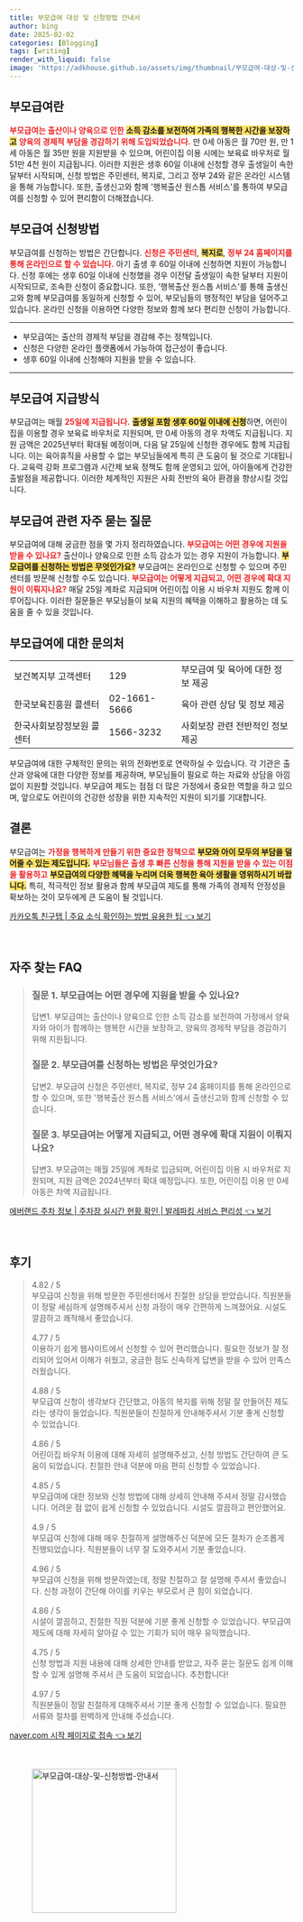 ```yaml
---
title: 부모급여 대상 및 신청방법 안내서
author: bing
date: 2025-02-02
categories: [Blogging]
tags: [writing]
render_with_liquid: false
image: 'https://adkhouse.github.io/assets/img/thumbnail/부모급여-대상-및-신청방법-안내서.webp'
---
```



<h2 id="부모급여란">부모급여란</h2>

<p><b><span style="color: #ee2323;">부모급여는 출산이나 양육으로 인한</span></b> <b><span style="background-color: #ffe066;">소득 감소를 보전하여 가족의 행복한 시간을 보장하고</span></b> <b><span style="color: #ee2323;">양육의 경제적 부담을 경감하기 위해 도입되었습니다.</span></b> 만 0세 아동은 월 70만 원, 만 1세 아동은 월 35만 원을 지원받을 수 있으며, 어린이집 이용 시에는 보육료 바우처로 월 51만 4천 원이 지급됩니다. 이러한 지원은 생후 60일 이내에 신청할 경우 출생일이 속한 달부터 시작되며, 신청 방법은 주민센터, 복지로, 그리고 정부 24와 같은 온라인 시스템을 통해 가능합니다. 또한, 출생신고와 함께 '행복출산 원스톱 서비스'를 통하여 부모급여를 신청할 수 있어 편리함이 더해졌습니다.</p>

<h2 id="부모급여 신청방법">부모급여 신청방법</h2>

<p>부모급여를 신청하는 방법은 간단합니다. <b><span style="color: #ee2323;">신청은 주민센터</span></b>, <b><span style="background-color: #ffe066;">복지로</span></b>, <b><span style="color: #ee2323;">정부 24 홈페이지를 통해 온라인으로 할 수 있습니다.</span></b> 아기 출생 후 60일 이내에 신청하면 지원이 가능합니다. 신청 후에는 생후 60일 이내에 신청했을 경우 이전달 출생일이 속한 달부터 지원이 시작되므로, 조속한 신청이 중요합니다. 또한, '행복출산 원스톱 서비스'를 통해 출생신고와 함께 부모급여를 동일하게 신청할 수 있어, 부모님들의 행정적인 부담을 덜어주고 있습니다. 온라인 신청을 이용하면 다양한 정보와 함께 보다 편리한 신청이 가능합니다. </p>

<hr />

<ul>
    <li>부모급여는 출산의 경제적 부담을 경감해 주는 정책입니다.</li>
    <li>신청은 다양한 온라인 플랫폼에서 가능하여 접근성이 좋습니다.</li>
    <li>생후 60일 이내에 신청해야 지원을 받을 수 있습니다.</li>
</ul>

<hr />

<h2 id="부모급여 지급방식">부모급여 지급방식</h2>

<p>부모급여는 매월 <b><span style="color: #ee2323;">25일에 지급됩니다.</span></b> <b><span style="background-color: #ffe066;">출생일 포함 생후 60일 이내에 신청</span></b>하면, 어린이집을 이용할 경우 보육료 바우처로 지원되며, 만 0세 아동의 경우 차액도 지급됩니다. 지원 금액은 2025년부터 확대될 예정이며, 다음 달 25일에 신청한 경우에도 함께 지급됩니다. 이는 육아휴직을 사용할 수 없는 부모님들에게 특히 큰 도움이 될 것으로 기대됩니다. 교육력 강화 프로그램과 시간제 보육 정책도 함께 운영되고 있어, 아이들에게 건강한 출발점을 제공합니다. 이러한 체계적인 지원은 사회 전반의 육아 환경을 향상시킬 것입니다.</p>

<h2 id="부모급여 관련 자주 묻는 질문">부모급여 관련 자주 묻는 질문</h2>

<p>부모급여에 대해 궁금한 점을 몇 가지 정리하였습니다. <b><span style="color: #ee2323;">부모급여는 어떤 경우에 지원을 받을 수 있나요?</span></b> 출산이나 양육으로 인한 소득 감소가 있는 경우 지원이 가능합니다. <b><span style="background-color: #ffe066;">부모급여를 신청하는 방법은 무엇인가요?</span></b> 부모급여는 온라인으로 신청할 수 있으며 주민센터를 방문해 신청할 수도 있습니다. <b><span style="color: #ee2323;">부모급여는 어떻게 지급되고, 어떤 경우에 확대 지원이 이뤄지나요?</span></b> 매달 25일 계좌로 지급되며 어린이집 이용 시 바우처 지원도 함께 이루어집니다. 이러한 질문들은 부모님들이 보육 지원의 혜택을 이해하고 활용하는 데 도움을 줄 수 있을 것입니다.</p>

<h2 id="부모급여에 대한 문의처">부모급여에 대한 문의처</h2>

<table>
    <tr>
        <td>보건복지부 고객센터</td>
        <td>129</td>
        <td>부모급여 및 육아에 대한 정보 제공</td>
    </tr>
    <tr>
        <td>한국보육진흥원 콜센터</td>
        <td>02-1661-5666</td>
        <td>육아 관련 상담 및 정보 제공</td>
    </tr>
    <tr>
        <td>한국사회보장정보원 콜센터</td>
        <td>1566-3232</td>
        <td>사회보장 관련 전반적인 정보 제공</td>
    </tr>
</table>

<p>부모급여에 대한 구체적인 문의는 위의 전화번호로 연락하실 수 있습니다. 각 기관은 출산과 양육에 대한 다양한 정보를 제공하며, 부모님들이 필요로 하는 자료와 상담을 아낌없이 지원할 것입니다. 부모급여 제도는 점점 더 많은 가정에서 중요한 역할을 하고 있으며, 앞으로도 어린이의 건강한 성장을 위한 지속적인 지원이 되기를 기대합니다.</p>

<h2 id="결론">결론</h2>

<p>부모급여는 <b><span style="color: #ee2323;">가정을 행복하게 만들기 위한 중요한 정책으로</span></b> <b><span style="background-color: #ffe066;">부모와 아이 모두의 부담을 덜어줄 수 있는 제도입니다.</span></b> <b><span style="color: #ee2323;">부모님들은 출생 후 빠른 신청을 통해 지원을 받을 수 있는 이점을 활용하고</span></b> <b><span style="background-color: #ffe066;">부모급여의 다양한 혜택을 누리며 더욱 행복한 육아 생활을 영위하시기 바랍니다.</span></b> 특히, 적극적인 정보 활용과 함께 부모급여 제도를 통해 가족의 경제적 안정성을 확보하는 것이 모두에게 큰 도움이 될 것입니다.</p>


<p><a class="click-button" title="카카오톡 친구탭 | 주요 소식 확인하는 방법 유용한 팁" href="https://adkhouse.github.io/posts/%EC%B9%B4%EC%B9%B4%EC%98%A4%ED%86%A1-%EC%B9%9C%EA%B5%AC%ED%83%AD-%EC%A3%BC%EC%9A%94-%EC%86%8C%EC%8B%9D-%ED%99%95%EC%9D%B8%ED%95%98%EB%8A%94-%EB%B0%A9%EB%B2%95-%EC%9C%A0%EC%9A%A9%ED%95%9C-%ED%8C%81/" rel="dofollow">카카오톡 친구탭 | 주요 소식 확인하는 방법 유용한 팁 👈 보기</a></p><br>
<h2 id='자주_찾는_FAQ'>자주 찾는 FAQ</h2>
<div itemscope="" itemtype="https://schema.org/FAQPage"> 
<blockquote> 
<div itemscope="" itemprop="mainEntity" itemtype="https://schema.org/Question"> 
<h3 itemprop="name">질문 1. 부모급여는 어떤 경우에 지원을 받을 수 있나요?</h3> 
<div itemscope="" itemprop="acceptedAnswer" itemtype="https://schema.org/Answer"> 
<span itemprop="text"> 
<p>답변1. 부모급여는 출산이나 양육으로 인한 소득 감소를 보전하여 가정에서 양육자와 아이가 함께하는 행복한 시간을 보장하고, 양육의 경제적 부담을 경감하기 위해 지원됩니다.</p> 
</span> 
</div> 
</div> 

<div itemscope="" itemprop="mainEntity" itemtype="https://schema.org/Question"> 
<h3 itemprop="name">질문 2. 부모급여를 신청하는 방법은 무엇인가요?</h3> 
<div itemscope="" itemprop="acceptedAnswer" itemtype="https://schema.org/Answer"> 
<span itemprop="text"> 
<p>답변2. 부모급여 신청은 주민센터, 복지로, 정부 24 홈페이지를 통해 온라인으로 할 수 있으며, 또한 '행복출산 원스톱 서비스'에서 출생신고와 함께 신청할 수 있습니다.</p> 
</span> 
</div> 
</div> 

<div itemscope="" itemprop="mainEntity" itemtype="https://schema.org/Question"> 
<h3 itemprop="name">질문 3. 부모급여는 어떻게 지급되고, 어떤 경우에 확대 지원이 이뤄지나요?</h3> 
<div itemscope="" itemprop="acceptedAnswer" itemtype="https://schema.org/Answer"> 
<span itemprop="text"> 
<p>답변3. 부모급여는 매월 25일에 계좌로 입금되며, 어린이집 이용 시 바우처로 지원되며, 지원 금액은 2024년부터 확대 예정입니다. 또한, 어린이집 이용 만 0세 아동은 차액 지급됩니다.</p> 
</span> 
</div> 
</div> 
</blockquote> 
</div>
<p><a class="click-button" title="에버랜드 주차 정보 | 주차장 실시간 현황 확인 | 발레파킹 서비스 편리성" href="https://adkhouse.github.io/posts/%EC%97%90%EB%B2%84%EB%9E%9C%EB%93%9C-%EC%A3%BC%EC%B0%A8-%EC%A0%95%EB%B3%B4-%EC%A3%BC%EC%B0%A8%EC%9E%A5-%EC%8B%A4%EC%8B%9C%EA%B0%84-%ED%98%84%ED%99%A9-%ED%99%95%EC%9D%B8-%EB%B0%9C%EB%A0%88%ED%8C%8C%ED%82%B9-%EC%84%9C%EB%B9%84%EC%8A%A4-%ED%8E%B8%EB%A6%AC%EC%84%B1/" rel="dofollow">에버랜드 주차 정보 | 주차장 실시간 현황 확인 | 발레파킹 서비스 편리성 👈 보기</a></p><br>
<h2 id='후기'>후기</h2>
<div itemscope itemtype="https://schema.org/Product">
  <blockquote>
  <div itemprop="review" itemscope itemtype="https://schema.org/Review">
      <div itemprop="reviewRating" itemscope itemtype="https://schema.org/Rating"> <span itemprop="ratingValue">4.82</span> / <span itemprop="bestRating">5</span> </div>
      <span itemprop="reviewBody">부모급여 신청을 위해 방문한 주민센터에서 친절한 상담을 받았습니다. 직원분들이 정말 세심하게 설명해주셔서 신청 과정이 매우 간편하게 느껴졌어요. 시설도 깔끔하고 쾌적해서 좋았습니다.</span>
  </div>
  <br>
  <div itemprop="review" itemscope itemtype="https://schema.org/Review">
      <div itemprop="reviewRating" itemscope itemtype="https://schema.org/Rating"> <span itemprop="ratingValue">4.77</span> / <span itemprop="bestRating">5</span> </div>
      <span itemprop="reviewBody">이용하기 쉽게 웹사이트에서 신청할 수 있어 편리했습니다. 필요한 정보가 잘 정리되어 있어서 이해가 쉬웠고, 궁금한 점도 신속하게 답변을 받을 수 있어 만족스러웠습니다.</span>
  </div>
  <br>
  <div itemprop="review" itemscope itemtype="https://schema.org/Review">
      <div itemprop="reviewRating" itemscope itemtype="https://schema.org/Rating"> <span itemprop="ratingValue">4.88</span> / <span itemprop="bestRating">5</span> </div>
      <span itemprop="reviewBody">부모급여 신청이 생각보다 간단했고, 아동의 복지를 위해 정말 잘 만들어진 제도라는 생각이 들었습니다. 직원분들이 친절하게 안내해주셔서 기분 좋게 신청할 수 있었습니다.</span>
  </div>
  <br>
  <div itemprop="review" itemscope itemtype="https://schema.org/Review">
      <div itemprop="reviewRating" itemscope itemtype="https://schema.org/Rating"> <span itemprop="ratingValue">4.86</span> / <span itemprop="bestRating">5</span> </div>
      <span itemprop="reviewBody">어린이집 바우처 이용에 대해 자세히 설명해주셨고, 신청 방법도 간단하여 큰 도움이 되었습니다. 친절한 안내 덕분에 마음 편히 신청할 수 있었습니다.</span>
  </div>
  <br>
  <div itemprop="review" itemscope itemtype="https://schema.org/Review">
      <div itemprop="reviewRating" itemscope itemtype="https://schema.org/Rating"> <span itemprop="ratingValue">4.85</span> / <span itemprop="bestRating">5</span> </div>
      <span itemprop="reviewBody">부모급여에 대한 정보와 신청 방법에 대해 상세히 안내해 주셔서 정말 감사했습니다. 어려운 점 없이 쉽게 신청할 수 있었습니다. 시설도 깔끔하고 편안했어요.</span>
  </div>
  <br>
  <div itemprop="review" itemscope itemtype="https://schema.org/Review">
      <div itemprop="reviewRating" itemscope itemtype="https://schema.org/Rating"> <span itemprop="ratingValue">4.9</span> / <span itemprop="bestRating">5</span> </div>
      <span itemprop="reviewBody">부모급여 신청에 대해 매우 친절하게 설명해주신 덕분에 모든 절차가 순조롭게 진행되었습니다. 직원분들이 너무 잘 도와주셔서 기분 좋았습니다.</span>
  </div>
  <br>
  <div itemprop="review" itemscope itemtype="https://schema.org/Review">
      <div itemprop="reviewRating" itemscope itemtype="https://schema.org/Rating"> <span itemprop="ratingValue">4.96</span> / <span itemprop="bestRating">5</span> </div>
      <span itemprop="reviewBody">부모급여 신청을 위해 방문하였는데, 정말 친절하고 잘 설명해 주셔서 좋았습니다. 신청 과정이 간단해 아이를 키우는 부모로서 큰 힘이 되었습니다.</span>
  </div>
  <br>
  <div itemprop="review" itemscope itemtype="https://schema.org/Review">
      <div itemprop="reviewRating" itemscope itemtype="https://schema.org/Rating"> <span itemprop="ratingValue">4.86</span> / <span itemprop="bestRating">5</span> </div>
      <span itemprop="reviewBody">시설이 깔끔하고, 친절한 직원 덕분에 기분 좋게 신청할 수 있었습니다. 부모급여 제도에 대해 자세히 알아갈 수 있는 기회가 되어 매우 유익했습니다.</span>
  </div>
  <br>
  <div itemprop="review" itemscope itemtype="https://schema.org/Review">
      <div itemprop="reviewRating" itemscope itemtype="https://schema.org/Rating"> <span itemprop="ratingValue">4.75</span> / <span itemprop="bestRating">5</span> </div>
      <span itemprop="reviewBody">신청 방법과 지원 내용에 대해 상세한 안내를 받았고, 자주 묻는 질문도 쉽게 이해할 수 있게 설명해 주셔서 큰 도움이 되었습니다. 추천합니다!</span>
  </div>
  <br>
  <div itemprop="review" itemscope itemtype="https://schema.org/Review">
      <div itemprop="reviewRating" itemscope itemtype="https://schema.org/Rating"> <span itemprop="ratingValue">4.97</span> / <span itemprop="bestRating">5</span> </div>
      <span itemprop="reviewBody">직원분들이 정말 친절하게 대해주셔서 기분 좋게 신청할 수 있었습니다. 필요한 서류와 절차를 완벽하게 안내해 주셨습니다.</span>
  </div>
  </blockquote>
</div>
<p><a class="click-button" title="naver.com 시작 페이지로 접속" href="https://adkhouse.github.io/posts/naver.com-%EC%8B%9C%EC%9E%91-%ED%8E%98%EC%9D%B4%EC%A7%80%EB%A1%9C-%EC%A0%91%EC%86%8D/" rel="dofollow">naver.com 시작 페이지로 접속 👈 보기</a></p><br>
<figure class="image"><img src="https://adkhouse.github.io/assets/img/thumbnail/부모급여-대상-및-신청방법-안내서.webp" alt="부모급여-대상-및-신청방법-안내서" width="256" height="256"></figure>